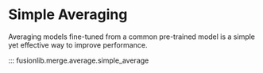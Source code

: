 # Simple Averaging

Averaging models fine-tuned from a common pre-trained model is a simple yet effective way to improve performance. 


::: fusionlib.merge.average.simple_average